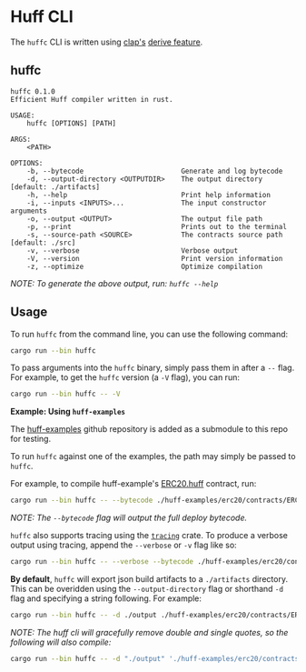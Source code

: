 # Huff CLI

The `huffc` CLI is written using [clap's](https://docs.rs/clap) [derive feature](https://github.com/clap-rs/clap/blob/master/examples/derive_ref/README.md).


## huffc

```
huffc 0.1.0
Efficient Huff compiler written in rust.

USAGE:
    huffc [OPTIONS] [PATH]

ARGS:
    <PATH>

OPTIONS:
    -b, --bytecode                        Generate and log bytecode
    -d, --output-directory <OUTPUTDIR>    The output directory [default: ./artifacts]
    -h, --help                            Print help information
    -i, --inputs <INPUTS>...              The input constructor arguments
    -o, --output <OUTPUT>                 The output file path
    -p, --print                           Prints out to the terminal
    -s, --source-path <SOURCE>            The contracts source path [default: ./src]
    -v, --verbose                         Verbose output
    -V, --version                         Print version information
    -z, --optimize                        Optimize compilation
```

_NOTE: To generate the above output, run: `huffc --help`_


## Usage

To run `huffc` from the command line, you can use the following command:

```bash
cargo run --bin huffc
```

To pass arguments into the `huffc` binary, simply pass them in after a `--` flag. For example, to get the `huffc` version (a `-V` flag), you can run:

```bash
cargo run --bin huffc -- -V
```

**Example: Using `huff-examples`**

The [huff-examples](https://github.com/huff-language/huff-examples) github repository is added as a submodule to this repo for testing.

To run `huffc` against one of the examples, the path may simply be passed to `huffc`.

For example, to compile huff-example's [ERC20.huff](../huff-examples/erc20/contracts/ERC20.huff) contract, run:

```bash
cargo run --bin huffc -- --bytecode ./huff-examples/erc20/contracts/ERC20.huff
```

_NOTE: The `--bytecode` flag will output the full deploy bytecode._

`huffc` also supports tracing using the [`tracing`](https://docs.rs/tracing/0.1.29/tracing/) crate. To produce a verbose output using tracing, append the `--verbose` or `-v` flag like so:

```bash
cargo run --bin huffc -- --verbose --bytecode ./huff-examples/erc20/contracts/ERC20.huff
```

**By default**, `huffc` will export json build artifacts to a `./artifacts` directory. This can be overidden using the `--output-directory` flag or shorthand `-d` flag and specifying a string following. For example:

```bash
cargo run --bin huffc -- -d ./output ./huff-examples/erc20/contracts/ERC20.huff
```

_NOTE: The huff cli will gracefully remove double and single quotes, so the following will also compile:_

```bash
cargo run --bin huffc -- -d "./output" './huff-examples/erc20/contracts/ERC20.huff'
```


